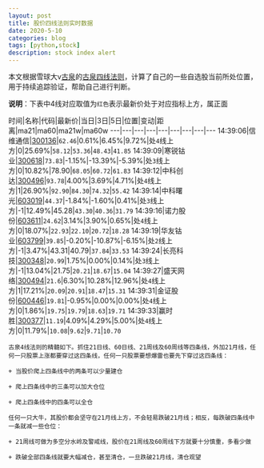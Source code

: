 ```yaml
---
layout: post
title: 股价四线法则实时数据
date: 2020-5-10
categories: blog
tags: [python,stock]
description: stock index alert
---
```



本文根据雪球大v[古泉](https://xueqiu.com/u/7148646888)的[古泉四线法则](https://xueqiu.com/7148646888/130498192)，计算了自己的一些自选股当前所处位置，用于持续追踪验证，帮助自己进行判断。

**说明**：下表中4线对应取值为`红色`表示最新价处于对应指标上方，属正面

时间|名称|代码|最新价|当日|3日|5日|位置|变动|距离|ma21|ma60|ma21w|ma60w
---|---|---|---|---|---|---|---|---
14:39:06|信维通信|[300136](https://xueqiu.com/S/SZ300136)|`62.46`|0.61%|6.45%|9.72%|处`4`线上方|0|25.69%|`58.12`|`53.36`|`48.43`|`41.85`
14:39:09|寒锐钴业|[300618](https://xueqiu.com/S/SZ300618)|`73.83`|-1.15%|-13.39%|-5.39%|处`3`线上方|0|10.82%|78.90|`68.05`|`60.72`|`61.83`
14:39:12|中科创达|[300496](https://xueqiu.com/S/SZ300496)|`93.78`|4.00%|3.69%|4.71%|处`4`线上方|1|26.90%|`92.90`|`84.30`|`74.32`|`55.42`
14:39:14|中科曙光|[603019](https://xueqiu.com/S/SH603019)|`44.37`|-1.84%|-1.60%|0.41%|处`3`线上方|-1|12.49%|45.28|`43.30`|`40.36`|`31.79`
14:39:16|诺力股份|[603611](https://xueqiu.com/S/SH603611)|`24.62`|3.14%|3.90%|0.65%|处`4`线上方|0|18.07%|`22.93`|`22.10`|`20.72`|`18.28`
14:39:19|华友钴业|[603799](https://xueqiu.com/S/SH603799)|`39.85`|-0.20%|-10.87%|-6.15%|处`2`线上方|-1|3.47%|43.31|40.79|`37.84`|`33.53`
14:39:24|长亮科技|[300348](https://xueqiu.com/S/SZ300348)|`20.99`|1.75%|0.00%|0.14%|处`3`线上方|-1|13.04%|21.75|`20.21`|`18.67`|`15.04`
14:39:27|盛天网络|[300494](https://xueqiu.com/S/SZ300494)|`21.6`|6.30%|10.28%|12.96%|处`4`线上方|1|17.21%|`20.09`|`20.91`|`18.47`|`15.31`
14:39:31|金证股份|[600446](https://xueqiu.com/S/SH600446)|`19.81`|-0.95%|0.00%|0.00%|处`4`线上方|0|1.86%|`19.75`|`19.79`|`18.63`|`19.71`
14:39:33|赢时胜|[300377](https://xueqiu.com/S/SZ300377)|`11.19`|4.09%|4.29%|5.00%|处`4`线上方|0|11.79%|`10.08`|`9.62`|`9.71`|`10.70`

```
古泉4线法则的精髓如下。抓住21日线、60日线、21周线及60周线等四条线，外加21月线，任何一只股票上涨都要穿过这四条线，任何一只股票要想爆雷也要先下穿过这四条线：

+ 当股价爬上四条线中的两条可以少量建仓

+ 爬上四条线中的三条可以加大仓位

+ 爬上四条线中的四条可以全仓

任何一只大牛，其股价都会坚守在21月线上方，不会轻易跌破21月线；相反，每跌破四条线中一条就减一些仓位：

+ 21周线可做为多空分水岭及警戒线，股价在21周线及60周线下方就要十分慎重，多看少做

+ 跌破全部四条线就要大幅减仓，甚至清仓，一旦跌破21月线，清仓观望
```